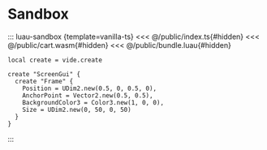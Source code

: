 # Sandbox

::: luau-sandbox {template=vanilla-ts}
<<< @/public/index.ts{#hidden}
<<< @/public/cart.wasm{#hidden}
<<< @/public/bundle.luau{#hidden}

```luau /app.luau [active]
local create = vide.create

create "ScreenGui" {
  create "Frame" {
    Position = UDim2.new(0.5, 0, 0.5, 0),
    AnchorPoint = Vector2.new(0.5, 0.5),
    BackgroundColor3 = Color3.new(1, 0, 0),
    Size = UDim2.new(0, 50, 0, 50)  
  }
}
```

:::